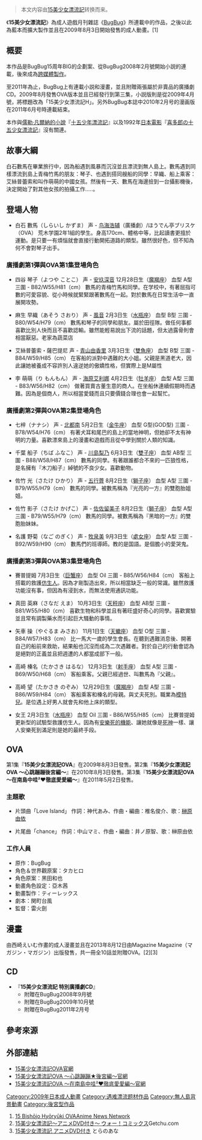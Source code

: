 > 本文内容由[15美少女漂流記](https://zh.wikipedia.org/wiki/15美少女漂流記)转换而来。


《**15美少女漂流記**》為成人遊戲月刊雜誌《[BugBug](../Page/BugBug.md "wikilink")》所連載中的作品，之後以此為藍本而擴大製作並且在2009年8月3日開始發售的成人動畫。\[1\]

## 概要

本作品是BugBug15周年BIG的企劃案、從BugBug2008年2月號開始小説的連載，後來成為[跨媒體製作](../Page/跨媒體製作.md "wikilink")。

至2011年為止，BugBug上有連載小説和漫畫，並且附贈兩張屬於非賣品的廣播劇CD。2009年8月發售OVA版本並且已經發行到第三集，小説版則是從2009年4月號，將標題改為「15美少女漂流記H」。另外BugBug本誌中2010年2月号的漫画版在2011年6月号時連載結束。

本作與[儒勒·凡爾納的](https://zh.wikipedia.org/wiki/儒勒·凡爾納 "wikilink")[小說](https://zh.wikipedia.org/wiki/小說 "wikilink")『[十五少年漂流記](../Page/十五少年漂流記.md "wikilink")』以及1992年[日本電影](https://zh.wikipedia.org/wiki/日本電影 "wikilink")『[喜多郎の十五少女漂流記](https://zh.wikipedia.org/wiki/喜多郎の十五少女漂流記 "wikilink")』沒有關連。

## 故事大綱

白石數馬在畢業旅行中，因為船遇到風暴而沉沒並且漂流到無人島上。數馬遇到同樣漂流到島上青梅竹馬的朋友：琴子、也遇到搭同艘船的同學：早織、船上乘客：艾絲普蕾索和叫作萌萌的中國女孩。然後有一天、數馬在海邊撿到一台攝影機後，決定開始了對其他女孩的拍攝工作.....。

## 登場人物

  - 白石 數馬（しらいし かずま）
    声 - [鸟海浩辅](https://zh.wikipedia.org/wiki/鸟海浩辅 "wikilink")（廣播劇）/ほうでん亭ブリスケ（OVA）
    荒木学園2年1組的學生。身高170cm、體格中等，比起讀書更擅於運動。是只要一有煩惱就會直接行動開拓道路的類型。雖然很好色，但不知為何不會對琴子出手。

### 廣播劇第1彈與OVA第1集登場角色

  - 四谷 琴子（よつや ことこ）
    声 - [安玖深音](../Page/安玖深音.md "wikilink")
    12月28日生（[魔羯座](https://zh.wikipedia.org/wiki/魔羯座 "wikilink")）
    血型 A型
    三圍 - B82/W55/H81（cm）
    數馬的青梅竹馬和同學。在学校中，有著屈指可數的可愛容貌、從小時候就緊緊跟著數馬在一起。對於數馬在日常生活中一直展開攻勢。

<!-- end list -->

  - 麻生 早織（あそう さおり）
    声 - [風音](../Page/風音.md "wikilink")
    2月3日生（[水瓶座](https://zh.wikipedia.org/wiki/水瓶座 "wikilink")）
    血型 B型
    三圍 - B80/W54/H79（cm）
    數馬和琴子的同學和朋友。屬於田徑隊。做任何事都喜歡比別人快而且不喜歡認輸。雖然能輕易說出下流的話題，但太過露骨則會相當厭惡。老家為蔬菜店

<!-- end list -->

  - 艾絲普蕾索・薩巴提尼
    声 - [青山由香里](../Page/青山由香里.md "wikilink")
    3月3日生（[雙魚座](https://zh.wikipedia.org/wiki/雙魚座 "wikilink")）
    血型 B型
    三圍 - B84/W59/H85（cm）
    在客船的派對中遇難的大小姐。父親是黑道老大，因此讓她被養成不容許別人違逆她的傲嬌性格，但實際上是M屬性

<!-- end list -->

  - 李 萌萌（り もんもん）
    声 - [海原艾利娜](../Page/海原艾利娜.md "wikilink")
    4月2日生（[牡羊座](https://zh.wikipedia.org/wiki/牡羊座 "wikilink")）
    血型 A型
    三圍 - B83/W56/H82（cm）
    做著買賣古董生意的商人。在坐船休連續假期時而遇難。因為是個商人，所以相當愛錢而且只要價錢合理也會一起幫忙。

### 廣播劇第2彈與OVA第2集登場角色

  - 七梓（ナナシ）
    声 - [北都南](../Page/北都南.md "wikilink")
    5月2日生（[金牛座](../Page/金牛座.md "wikilink")）
    血型 G型(GOD型)
    三圍 - B78/W54/H76（cm）
    有著犬耳和尾巴的島上的當地神明，但她卻不太有神明的力量。喜歡漂來島上的漫畫和遊戲而且從中學到關於人類的知識。

<!-- end list -->

  - 千葉 船子（ちば ふなこ）
    声 - [川島梨乃](../Page/川島梨乃.md "wikilink")
    6月3日生（[雙子座](https://zh.wikipedia.org/wiki/雙子座 "wikilink")）
    血型 AB型
    三圍 - B88/W58/H87（cm）
    數馬的同學。有著跟誰都合不來的一匹狼性格，是名擁有『木刀船子』綽號的不良少女。喜歡動物。

<!-- end list -->

  - 佐竹 光（さたけ ひかり）
    声 - [五行薺](../Page/五行薺.md "wikilink")
    8月2日生（[獅子座](https://zh.wikipedia.org/wiki/獅子座 "wikilink")）
    血型 A型
    三圍 - B79/W55/H79（cm）
    數馬的同學。被數馬稱為『光亮的一方』的雙胞胎姐姐。

<!-- end list -->

  - 佐竹 影子（さたけ かげこ）
    声 - [佐佐留美子](https://zh.wikipedia.org/wiki/佐佐留美子 "wikilink")
    8月2日生（[獅子座](https://zh.wikipedia.org/wiki/獅子座 "wikilink")）
    血型 A型
    三圍 - B79/W55/H79（cm）
    數馬的同學。被數馬稱為『黑暗的一方』的雙胞胎妹妹。

<!-- end list -->

  - 名護 野菊（なご のぎく）
    声 - [牧泉美](../Page/牧泉美.md "wikilink")
    9月3日生（[處女座](https://zh.wikipedia.org/wiki/處女座 "wikilink")）
    血型 A型
    三圍 - B92/W59/H90（cm）
    數馬們的班導師。教的是国語。是個膽小的愛哭鬼。

### 廣播劇第3彈與OVA第3集登場角色

  - 賽普提姆
    7月3日生（[巨蟹座](../Page/巨蟹座.md "wikilink")）
    血型 Oil
    三圍 - B85/W56/H84（cm）
    客船上搭載的救護[仿生人](https://zh.wikipedia.org/wiki/仿生人 "wikilink")。因為才剛製造出來，所以相當缺乏一般的常識。雖然救護功能沒有事，但因為有浸到水，而無法使用通訊功能。

<!-- end list -->

  - 真田 英麻（さなだ えま）
    10月3日生（[天秤座](../Page/天秤座.md "wikilink")）
    血型 AB型
    三圍 - B81/W55/H80（cm）
    喜歡生物和科學並且有著旺盛好奇心的同學。喜歡實驗並且常有調製藥水而引起巨大騷動的事情。

<!-- end list -->

  - 矢車 操（やぐるま みさお）
    11月1日生（[天蠍座](https://zh.wikipedia.org/wiki/天蠍座 "wikilink")）
    血型 O型
    三圍 - B84/W57/H83（cm）
    比一馬大一歲的學生會長。在聽到遇難消息後、開著自己的船前來救助，結果船也沉沒而成為二次遇難者。對於自己的行動會認為是絕對的正義並且把週遭的人都當成部下一般。

<!-- end list -->

  - 高崎 榛名（たかさき はるな）
    12月3日生（[射手座](https://zh.wikipedia.org/wiki/射手座 "wikilink")）
    血型 A型
    三圍 - B69/W50/H68（cm）
    客船乘客。父親已經過世、叫數馬為『父親』。

<!-- end list -->

  - 高崎 望（たかさき のぞみ）
    12月29日生（[魔羯座](https://zh.wikipedia.org/wiki/魔羯座 "wikilink")）
    血型 A型
    三圍 - B86/W59/H84（cm）
    客船乘客和榛名的母親。與丈夫死別。職業為[模特兒](../Page/模特兒.md "wikilink")。是位遇上好男人就會先和他上床的類型。

<!-- end list -->

  - 女王
    2月3日生（[水瓶座](https://zh.wikipedia.org/wiki/水瓶座 "wikilink")）
    血型 Oil
    三圍 - B86/W55/H85（cm）
    比賽普提姆更新型的試驗型救護仿生人。因為有[安樂死的機能](https://zh.wikipedia.org/wiki/安樂死 "wikilink")、讓她就像是[死神](../Page/死神.md "wikilink")一樣、讓人安樂死到滿足則是她的最終手段。

## OVA

第1集『**15美少女漂流記OVA**』在2009年8月3日發售。第2集『**15美少女漂流記OVA 〜心跳蹦蹦後宮編〜**』在2010年8月3日發售。第3集『**15美少女漂流記OVA ～在南島中哇²♥徹底愛愛編～**』在2011年5月2日發售。

### 主題歌

  - 片頭曲「Love Island」
    作詞：神代あみ、作曲・編曲：椎名俊介、歌：[榊原由依](../Page/榊原由依.md "wikilink")

<!-- end list -->

  - 片尾曲「chance」
    作詞：中山マミ、作曲・編曲：井ノ原智、歌：榊原由依

### 工作人員

  - 原作：BugBug
  - 角色＆世界觀原案：タカヒロ
  - 角色原案：黑田和也
  - 動畫角色設定：亞木茜
  - 動畫製作：ティーレックス
  - 劇本：関町台風
  - 監督：雷火劍

## 漫畫

由西崎えいむ作畫的成人漫畫並且在2013年8月12日由Magazine Magazine（マガジン・マガジン）出版發售，共一冊全10話並附贈OVA。\[2\]\[3\]

## CD

  - 『**15美少女漂流記 特別廣播劇CD**』
      - 附贈在BugBug2008年9月號
      - 附贈在BugBug2009年10月號
      - 附贈在BugBug2011年2月号

## 參考來源

<references />

## 外部連結

  - [15美少女漂流記OVA官網](https://web.archive.org/web/20090907010616/http://www.bugbug.jp/15girls/)
  - [15美少女漂流記OVA ～心跳蹦蹦★後宮編～官網](https://web.archive.org/web/20100523120950/http://www.bugbug.jp/15girls2/)
  - [15美少女漂流記OVA ～在南島中哇²♥徹底愛愛編～官網](https://web.archive.org/web/20110405190128/http://www.bugbug.jp/15girls3/)

[Category:2009年日本成人動畫](https://zh.wikipedia.org/wiki/Category:2009年日本成人動畫 "wikilink") [Category:遇难漂流题材作品](https://zh.wikipedia.org/wiki/Category:遇难漂流题材作品 "wikilink") [Category:無人島背景動畫](https://zh.wikipedia.org/wiki/Category:無人島背景動畫 "wikilink") [Category:後宮型作品](https://zh.wikipedia.org/wiki/Category:後宮型作品 "wikilink")

1.  [15 Bishōjo Hyōryūki OVA](http://www.animenewsnetwork.com/encyclopedia/anime.php?id=10352)[Anime News Network](https://zh.wikipedia.org/wiki/Anime_News_Network "wikilink")
2.  [15美少女漂流記～アニメDVD付き～ ウォー！コミックス](http://www.getchu.com/soft.phtml?id=777116)Getchu.com
3.  [15美少女漂流記 アニメDVD付き](http://www.toranoana.jp/mailorder/article/20/0011/30/89/200011308941.html) とらのあな